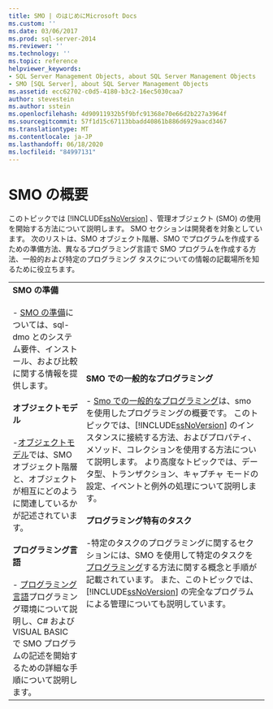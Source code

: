 ```yaml
---
title: SMO | のはじめにMicrosoft Docs
ms.custom: ''
ms.date: 03/06/2017
ms.prod: sql-server-2014
ms.reviewer: ''
ms.technology: ''
ms.topic: reference
helpviewer_keywords:
- SQL Server Management Objects, about SQL Server Management Objects
- SMO [SQL Server], about SQL Server Management Objects
ms.assetid: ecc62702-c0d5-4180-b3c2-16ec5030caa7
author: stevestein
ms.author: sstein
ms.openlocfilehash: 4d90911932b5f9bfc91368e70e66d2b227a3964f
ms.sourcegitcommit: 57f1d15c67113bbadd40861b886d6929aacd3467
ms.translationtype: MT
ms.contentlocale: ja-JP
ms.lasthandoff: 06/18/2020
ms.locfileid: "84997131"
---
```

# <a name="getting-started-in-smo"></a>SMO の概要
  このトピックでは [!INCLUDE[ssNoVersion](../../includes/ssnoversion-md.md)] 、管理オブジェクト (SMO) の使用を開始する方法について説明します。 SMO セクションは開発者を対象としています。 次のリストは、SMO オブジェクト階層、SMO でプログラムを作成するための準備方法、異なるプログラミング言語で SMO プログラムを作成する方法、一般的および特定のプログラミング タスクについての情報の記載場所を知るために役立ちます。  
  
|||  
|-|-|  
|**SMO の準備**<br /><br /> -   [SMO の準備](../../database-engine/dev-guide/preparing-to-use-smo.md)については、sql-dmo とのシステム要件、インストール、および比較に関する情報を提供します。<br /><br /> **オブジェクトモデル**<br /><br /> -[オブジェクトモデル](smo-object-model.md)では、SMO オブジェクト階層と、オブジェクトが相互にどのように関連しているかが記述されています。<br /><br /> **プログラミング言語**<br /><br /> -   [プログラミング言語](smo-programming-languages.md)プログラミング環境について説明し、C# および VISUAL BASIC で SMO プログラムの記述を開始するための詳細な手順について説明します。|**SMO での一般的なプログラミング**<br /><br /> -   [Smo での一般的なプログラミング](create-program/creating-smo-programs.md)は、smo を使用したプログラミングの概要です。 このトピックでは、[!INCLUDE[ssNoVersion](../../includes/ssnoversion-md.md)] のインスタンスに接続する方法、およびプロパティ、メソッド、コレクションを使用する方法について説明します。 より高度なトピックでは、データ型、トランザクション、キャプチャ モードの設定、イベントと例外の処理について説明します。<br /><br /> **プログラミング特有のタスク**<br /><br /> -特定のタスクのプログラミングに関するセクションには、SMO を使用して特定のタスクを[プログラミング](tasks/programming-specific-tasks.md)する方法に関する概念と手順が記載されています。 また、このトピックでは、[!INCLUDE[ssNoVersion](../../includes/ssnoversion-md.md)] の完全なプログラムによる管理についても説明しています。|  
  
  
